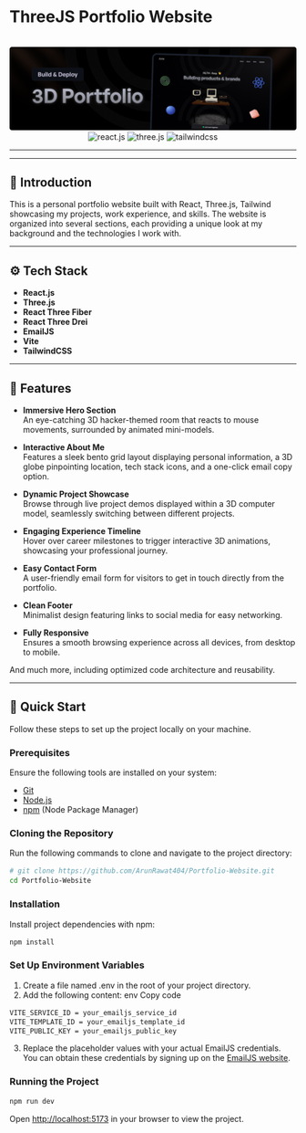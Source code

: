 # ThreeJS Portfolio Website

<div align="center">
  <br />
      <img src="./public/assets/poster.png" alt="Project Banner">
    </a>
  <br />
  <div>
    <img src="https://img.shields.io/badge/-React_JS-black?style=for-the-badge&logoColor=white&logo=react&color=61DAFB" alt="react.js" />
    <img src="https://img.shields.io/badge/-Three_JS-black?style=for-the-badge&logoColor=white&logo=threedotjs&color=000000" alt="three.js" />
    <img src="https://img.shields.io/badge/-Tailwind_CSS-black?style=for-the-badge&logoColor=white&logo=tailwindcss&color=06B6D4" alt="tailwindcss" />
  </div>

</div>

---

---

## 🤖 Introduction

This is a personal portfolio website built with React, Three.js, Tailwind showcasing my projects, work experience, and skills. The website is organized into several sections, each providing a unique look at my background and the technologies I work with.

---

## ⚙️ Tech Stack

- **React.js**
- **Three.js**
- **React Three Fiber**
- **React Three Drei**
- **EmailJS**
- **Vite**
- **TailwindCSS**

---

## 🔋 Features

- **Immersive Hero Section**  
  An eye-catching 3D hacker-themed room that reacts to mouse movements, surrounded by animated mini-models.

- **Interactive About Me**  
  Features a sleek bento grid layout displaying personal information, a 3D globe pinpointing location, tech stack icons, and a one-click email copy option.

- **Dynamic Project Showcase**  
  Browse through live project demos displayed within a 3D computer model, seamlessly switching between different projects.

- **Engaging Experience Timeline**  
  Hover over career milestones to trigger interactive 3D animations, showcasing your professional journey.

- **Easy Contact Form**  
  A user-friendly email form for visitors to get in touch directly from the portfolio.

- **Clean Footer**  
  Minimalist design featuring links to social media for easy networking.

- **Fully Responsive**  
  Ensures a smooth browsing experience across all devices, from desktop to mobile.

And much more, including optimized code architecture and reusability.

---

## 🤸 Quick Start

Follow these steps to set up the project locally on your machine.

### Prerequisites

Ensure the following tools are installed on your system:

- [Git](https://git-scm.com/)
- [Node.js](https://nodejs.org/en)
- [npm](https://www.npmjs.com/) (Node Package Manager)

### Cloning the Repository

Run the following commands to clone and navigate to the project directory:

```bash
# git clone https://github.com/ArunRawat404/Portfolio-Website.git
cd Portfolio-Website
```

### Installation

Install project dependencies with npm:

```bash
npm install
```

### Set Up Environment Variables

1. Create a file named .env in the root of your project directory.
2. Add the following content:
   env
   Copy code

```env
VITE_SERVICE_ID = your_emailjs_service_id
VITE_TEMPLATE_ID = your_emailjs_template_id
VITE_PUBLIC_KEY = your_emailjs_public_key
```

3. Replace the placeholder values with your actual EmailJS credentials. You can obtain these credentials by signing up on the [EmailJS website](https://www.emailjs.com/).

### Running the Project

```bash
npm run dev
```

Open [http://localhost:5173](http://localhost:5173) in your browser to view the project.
